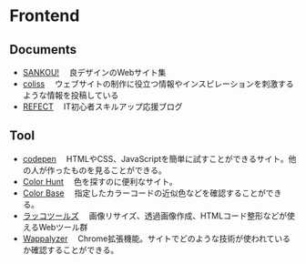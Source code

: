 # Frontend
## Documents

- [SANKOU!](https://sankoudesign.com/)
　良デザインのWebサイト集
- [coliss](https://coliss.com/)
　ウェブサイトの制作に役立つ情報やインスピレーションを刺激するような情報を投稿している
- [REFECT](https://reffect.co.jp/)
　IT初心者スキルアップ応援ブログ

## Tool
- [codepen](https://codepen.io/)
　HTMLやCSS、JavaScriptを簡単に試すことができるサイト。他の人が作ったものを見ることができる。
- [Color Hunt](https://colorhunt.co/)
　色を探すのに便利なサイト。
- [Color Base](https://colorbase.app/ja)
　指定したカラーコードの近似色などを確認することができる。
- [ラッコツールズ](https://rakko.tools/)
　画像リサイズ、透過画像作成、HTMLコード整形などが使えるWebツール群
- [Wappalyzer](https://chromewebstore.google.com/detail/wappalyzer-technology-pro/gppongmhjkpfnbhagpmjfkannfbllamg?hl=ja)
　Chrome拡張機能。サイトでどのような技術が使われているか確認することができる。